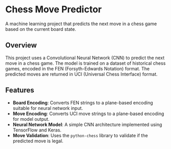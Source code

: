 # Chess Move Predictor

A machine learning project that predicts the next move in a chess game based on the current board state.

## Overview

This project uses a Convolutional Neural Network (CNN) to predict the next move in a chess game. The model is trained on a dataset of historical chess games, encoded in the FEN (Forsyth-Edwards Notation) format. The predicted moves are returned in UCI (Universal Chess Interface) format.

## Features

- **Board Encoding**: Converts FEN strings to a plane-based encoding suitable for neural network input.
- **Move Encoding**: Converts UCI move strings to a plane-based encoding for model output.
- **Neural Network Model**: A simple CNN architecture implemented using TensorFlow and Keras.
- **Move Validation**: Uses the `python-chess` library to validate if the predicted move is legal.
